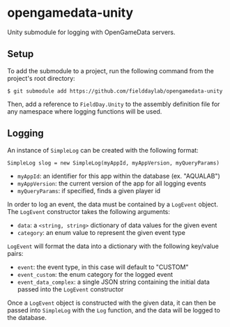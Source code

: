 # opengamedata-unity
Unity submodule for logging with OpenGameData servers.

## Setup
To add the submodule to a project, run the following command from the project's root directory:

`$ git submodule add https://github.com/fielddaylab/opengamedata-unity`

Then, add a reference to `FieldDay.Unity` to the assembly definition file for any namespace where logging functions will be used.

## Logging

An instance of `SimpleLog` can be created with the following format:

`SimpleLog slog = new SimpleLog(myAppId, myAppVersion, myQueryParams)`

- `myAppId`: an identifier for this app within the database (ex. "AQUALAB")
- `myAppVersion`: the current version of the app for all logging events
- `myQueryParams`: if specified, finds a given player id


In order to log an event, the data must be contained by a `LogEvent` object. The `LogEvent` constructor takes the following arguments:

- `data`: a `<string, string>` dictionary of data values for the given event
- `category`: an enum value to represent the given event type


`LogEvent` will format the data into a dictionary with the following key/value pairs:
- `event`: the event type, in this case will default to "CUSTOM"
- `event_custom`: the enum category for the logged event
- `event_data_complex`: a single JSON string containing the initial data passed into the `LogEvent` constructor


Once a `LogEvent` object is constructed with the given data, it can then be passed into `SimpleLog` with the `Log` function, and the data will be logged to the database.
